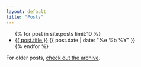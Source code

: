 ```yaml
---
layout: default
title: "Posts"
---
```


<section id="posts">
  <ul>
    {% for post in site.posts limit:10 %}
    <li>
      <a href="{{ post.url }}">{{ post.title }}</a>
      <time datetime="{{ post.date | date: "%Y-%m-%d" }}">
        {{ post.date | date: "%e %b %Y" }}
      </time>
    </li>
    {% endfor %}
  </ul>
</section>
<section id="archive-attention">
  <p>
    For older posts, <a href="/archive">check out the archive</a>.
  </p>
</section>
